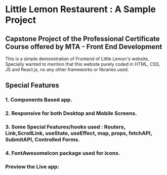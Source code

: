 # Little Lemon Restaurent : A Sample Project
## Capstone Project of the Professional Certificate Course offered by MTA - Front End Development

This is a simple demonstration of Frontend of Little Lemon's website, Specially wanted to mention that this webiste
purely coded in HTML, CSS, JS and React.js, no any other frameworks or libraries used.

## Special Features
### 1. Components Based app.
### 2. Responsive for both Desktop and Mobile Screens.
### 3. Some Special Features/hooks used : Routers, Link,ScrollLink, useState, useEffect, map, props, fetchAPI, SubmitAPI, Controlled Forms.
### 4. FontAwesomeIcon package used for icons.

### Preview the Live app: 
